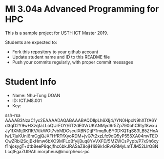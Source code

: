 MI 3.04a Advanced Programming for HPC
=============================================

This is a sample project for USTH ICT Master 2019.

Students are expected to:

* Fork this repository to your github account
* Update student name and ID to this README file
* Push your commits regularly, with proper commit messages

Student Info
=======================

* Name: Nhu-Tung DOAN
* ID: ICT.M8.001
* Key:

ssh-rsa AAAAB3NzaC1yc2EAAAADAQABAAABAQDIlpLh6XIj4//YN0HpcN9hXTfA6Yd3qD2Y9wHXzqfaLLoQUrEOY/6T2dE0VrUKANMyd9r5Zp790ohCRtyf8wxuJy1fXMtj0Kl1KV/tlkWOt7vbMDGsculXBNDtjPTmq8uBY0DKQTqS83LB5ZHxAIwL7juKUni6mCgjQJXFHfRTfXyoRDM+jvG7t2xzLfc9dQ5yP555XA04mvTEOCwZRbi2SqjBkHmw6bXO9MFLoBfyijBuq8YvVXFD/5MZWCsPypb/P7x9h6cyf1njosygT+dtb8eeP8qcjfhc6bkJRASaZ8ojH1i99k1dRvGRMyLmTJM52LlrQ8NLcqtFgaZUl9Ah morpheus@morpheus-pc
